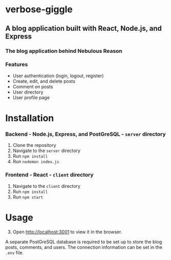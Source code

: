 # verbose-giggle

## A blog application built with React, Node.js, and Express

### The blog application behind Nebulous Reason

### Features

- User authentication (login, logout, register)
- Create, edit, and delete posts
- Comment on posts
- User directory
- User profile page

# Installation

### Backend - Node.js, Express, and PostGreSQL - `server` directory

1. Clone the repository
2. Navigate to the `server` directory
3. Run `npm install`
4. Run `nodemon index.js`

### Frontend - React - `client` directory

1. Navigate to the `client` directory
2. Run `npm install`
3. Run `npm start`

# Usage

3. Open [http://localhost:3001](http://localhost:3001) to view it in the browser.

A separate PostGreSQL database is required to be set up to store the blog posts, comments, and users. The connection information can be set in the `.env` file.
